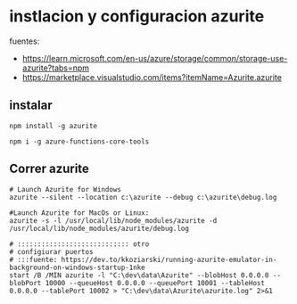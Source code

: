 # instlacion y configuracion azurite

fuentes: 
- https://learn.microsoft.com/en-us/azure/storage/common/storage-use-azurite?tabs=npm
- https://marketplace.visualstudio.com/items?itemName=Azurite.azurite


## instalar
```shell
npm install -g azurite

npm i -g azure-functions-core-tools
```
## Correr azurite
```shell
# Launch Azurite for Windows
azurite --silent --location c:\azurite --debug c:\azurite\debug.log

#Launch Azurite for MacOs or Linux:
azurite -s -l /usr/local/lib/node_modules/azurite -d /usr/local/lib/node_modules/azurite/debug.log

# :::::::::::::::::::::::::::: otro
# configiurar puertos
# :::fuente: https://dev.to/kkoziarski/running-azurite-emulator-in-background-on-windows-startup-1nke
start /B /MIN azurite -l "C:\dev\data\Azurite" --blobHost 0.0.0.0 --blobPort 10000 --queueHost 0.0.0.0 --queuePort 10001 --tableHost 0.0.0.0 --tablePort 10002 > "C:\dev\data\Azurite\azurite.log" 2>&1


```
